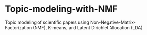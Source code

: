 # Topic-modeling-with-NMF
Topic modeling of scientific papers using Non-Negative-Matrix-Factorization (NMF), K-means, and Latent Dirichlet Allocation (LDA)
